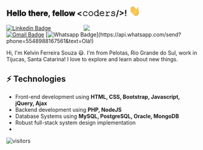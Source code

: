 <h2> 𝐇𝐞𝐥𝐥𝐨 𝐭𝐡𝐞𝐫𝐞, 𝐟𝐞𝐥𝐥𝐨𝐰 <𝚌𝚘𝚍𝚎𝚛𝚜/>! <img src="https://raw.githubusercontent.com/ABSphreak/ABSphreak/master/gifs/Hi.gif" width="30px"></h2>

<img align='right' src='https://magiccopy.xyz/assets/images/hadder.gif' width='300"'>

[![Linkedin Badge](https://img.shields.io/badge/-Linkedin-blue?style=flat-square&logo=Linkedin&logoColor=white&link=https://www.linkedin.com/in/kelvinferreirasouza)](https://www.linkedin.com/in/kelvinferreirasouza)
[![Gmail Badge](https://img.shields.io/badge/-Gmail-c14438?style=flat-square&logo=Gmail&logoColor=white&link=mailto:kelvinferreirasouza1@gmail.com)](mailto:kelvinferreirasouza1@gmail.com)
[![Whatsapp Badge](https://img.shields.io/badge/-Whatsapp-4CA143?style=flat-square&labelColor=4CA143&logo=whatsapp&logoColor=white&link=https://api.whatsapp.com/send?phone=5548988167561&text=Olá!)](https://api.whatsapp.com/send?phone=5548988167561&text=Olá!)

Hi, I'm Kelvin Ferreira Souza 😃. I'm from Pelotas, Rio Grande do Sul, work in Tijucas, Santa Catarina!
I love to explore and learn about new things.
## ⚡ Technologies
- Front-end development using **HTML, CSS, Bootstrap, Javascript, jQuery, Ajax**
- Backend development using **PHP, NodeJS**
- Database Systems using **MySQL, PostgreSQL, Oracle, MongoDB**
- Robust full-stack system design implementation
- 
![visitors](https://visitor-badge.laobi.icu/badge?page_id=kelvinferreirasouza.visitor-badge)

